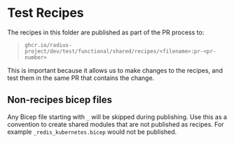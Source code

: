 # Test Recipes

The recipes in this folder are published as part of the PR process to:

> `ghcr.io/radius-project/dev/test/functional/shared/recipes/<filename>:pr-<pr-number>`

This is important because it allows us to make changes to the recipes, and test them in the same PR that contains the change.

## Non-recipes bicep files

Any Bicep file starting with `_` will be skipped during publishing. Use this as a convention to create shared modules that are not published as recipes. For example `_redis_kubernetes.bicep` would not be published.
